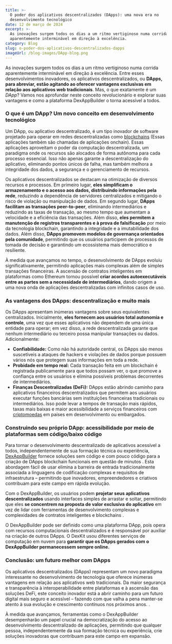 ```yaml
---
title: >-
  O poder dos aplicativos descentralizados (DApps): uma nova era no
  desenvolvimento tecnológico
date: 12 de março de 2024
excerpt: >-
  As inovações surgem todos os dias a um ritmo vertiginoso numa corrida
  aparentemente interminável em direção à excelência.
category: Blog
slug: o-poder-dos-aplicativos-descentralizados-dapps
imageUrl: /blog-images/DApp-blog.png
---
```

As inovações surgem todos os dias a um ritmo vertiginoso numa corrida aparentemente interminável em direção à excelência. Entre esses desenvolvimentos inovadores, os aplicativos descentralizados, ou **DApps, para abreviar, estão agitando ao oferecer vantagens exclusivas em relação aos aplicativos web tradicionais**. Mas, o que exatamente é um _DApp_? Vamos nos aprofundar neste conceito revolucionário e explorar suas vantagens e como a plataforma DexAppBuilder o torna acessível a todos.

### O que é um DApp? Um novo conceito em desenvolvimento tecnológico

Um DApp, ou aplicativo descentralizado, é um tipo inovador de software projetado para operar em redes descentralizadas como [blockchains](https://dexkit.com/embarking-on-blockchain-networks-understanding-and-their-transformative-applications/) (Essas aplicações também são chamadas de aplicações onchain). Essas aplicações aproveitam o poder da computação descentralizada, um paradigma onde os recursos são alocados de forma autônoma para cada processo essencial. Isso não apenas garante a descentralização do aplicativo, eliminando pontos únicos de falha, mas também melhora a integridade dos dados, a segurança e o gerenciamento de recursos.

Os aplicativos descentralizados se destacam na otimização de diversos recursos e processos. Em primeiro lugar, **eles simplificam o armazenamento e o acesso aos dados, distribuindo informações pela rede**, reduzindo a dependência de servidores centralizados e mitigando o risco de violação ou manipulação de dados. Em segundo lugar, **DApps facilitam as transações peer-to-peer**, eliminando intermediários e reduzindo as taxas de transação, ao mesmo tempo que aumentam a velocidade e a eficiência das transações. Além disso, **eles permitem a manutenção de registros transparentes e à prova de falsificação** por meio da tecnologia blockchain, garantindo a integridade e a imutabilidade dos dados. Além disso, **DApps promovem modelos de governança orientados pela comunidade**, permitindo que os usuários participem de processos de tomada de decisão e garantindo um ecossistema mais democrático e resiliente.

À medida que avançamos no tempo, o desenvolvimento de DApps evoluiu significativamente, permitindo aplicações mais complexas além de simples transações financeiras. A ascensão de contratos inteligentes em plataformas como Ethereum tornou possível **criar acordos autoexecutáveis entre as partes sem a necessidade de intermediários**, dando origem a uma nova onda de aplicações descentralizadas com infinitos casos de uso.

### As vantagens dos DApps: descentralização e muito mais

Os DApps apresentam inúmeras vantagens sobre seus equivalentes centralizados. Inicialmente, **eles fornecem aos usuários total autonomia e controle**, uma vez que esses aplicativos não dependem de uma única entidade para operar; em vez disso, a rede descentralizada garante que nenhum intermediário ou terceiro possa manipular transações ou dados. Adicionalmente:

* **Confiabilidade:** Como não há autoridade central, os DApps são menos suscetíveis a ataques de hackers e violações de dados porque possuem vários nós que protegem suas informações em toda a rede.
* **Probidade em tempo real:** Cada transação feita em um blockchain é registrada publicamente para que todos possam ver, o que promove a confiança entre os usuários e elimina possíveis problemas decorrentes de intermediários.
* **Finanças Descentralizadas (DeFi):** DApps estão abrindo caminho para aplicativos financeiros descentralizados que permitem aos usuários executar funções bancárias sem instituições financeiras tradicionais ou intermediários. Isso pode levar a tempos de transação mais rápidos, taxas mais baixas e maior acessibilidade a serviços financeiros com [criptomoedas](https://dexkit.com/understanding-cryptocurrencies-a-hand-guide-to-decentralized-digital-currencies/) em países em desenvolvimento ou embargados.

### Construindo seu próprio DApp: acessibilidade por meio de plataformas sem código/baixo código

Para tornar o desenvolvimento descentralizado de aplicativos acessível a todos, independentemente de sua formação técnica ou experiência, [DexAppBuilder](https://dexappbuilder.dexkit.com) fornece soluções sem código e com pouco código para a criação de DApps blockchain funcionais em questão de minutos . Esta abordagem fácil de usar elimina a barreira de entrada tradicionalmente associada a linguagens de codificação complexas e requisitos de infraestrutura – permitindo que inovadores, empreendedores e criativos contribuam para este campo em rápida evolução.

Com o DexAppBuilder, os usuários podem **projetar seus aplicativos descentralizados** usando interfaces simples de arrastar e soltar, permitindo que eles **se concentrem na proposta de valor exclusiva do aplicativo** em vez de lidar com ferramentas de desenvolvimento complexas e complexidades de contratos inteligentes e blockchains .

O DexAppBuilder pode ser definido como uma plataforma DApp, pois opera com recursos computacionais descentralizados e é responsável por auxiliar na criação de outros DApps. O DexKit usou diferentes serviços de computação em nuvem para **garantir que os DApps gerados com o DexAppBuilder permanecessem sempre online.**

### Conclusão: um futuro melhor com DApps

Os aplicativos descentralizados (DApps) representam um novo paradigma interessante no desenvolvimento de tecnologia que oferece inúmeras vantagens em relação aos aplicativos web tradicionais. Da maior segurança e transparência à interoperabilidade entre plataformas e à ascensão das soluções DeFi, este conceito inovador está a abrir caminho para um futuro digital mais seguro e acessível – fazendo com que valha a pena manter-se atento à sua evolução e crescimento contínuos nos próximos anos. .

À medida que avançamos, ferramentas como o DexAppBuilder desempenharão um papel crucial na democratização do acesso ao desenvolvimento descentralizado de aplicações, permitindo que qualquer pessoa, independentemente da sua formação técnica ou experiência, crie soluções inovadoras que contribuam para este campo em expansão.
